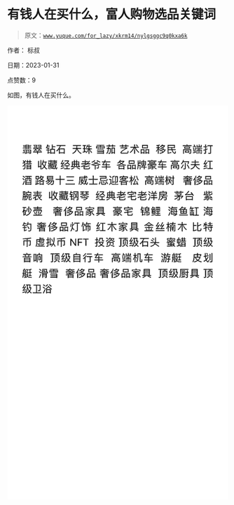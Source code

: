 # 有钱人在买什么，富人购物选品关键词

> 原文：[`www.yuque.com/for_lazy/xkrm14/nylgsggc9q0kxa6k`](https://www.yuque.com/for_lazy/xkrm14/nylgsggc9q0kxa6k)



作者： 标叔 

日期：2023-01-31 

点赞数：9 

如图，有钱人在买什么。 

![](img/9b433a0fbcb223028f7c710d892ef4be.png) 

